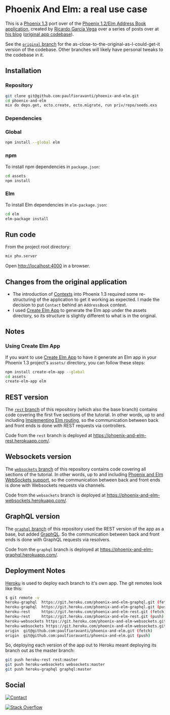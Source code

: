 # Phoenix And Elm: a real use case

This is a [Phoenix 1.3][] port over of the
[Phoenix 1.2/Elm Address Book application][], created by
[Ricardo García Vega][] over a series of posts over at
[his blog][codeloveandboards] ([original app codebase][]).

See the [`original` branch][] for the as-close-to-the-original-as-I-could-get-it
version of the codebase. Other branches will likely have personal tweaks to the
codebase in it.

## Installation

### Repository

```sh
git clone git@github.com:paulfioravanti/phoenix-and-elm.git
cd phoenix-and-elm
mix do deps.get, ecto.create, ecto.migrate, run priv/repo/seeds.exs
```

### Dependencies

### Global

```sh
npm install --global elm
```

### npm

To install npm dependencies in `package.json`:

```sh
cd assets
npm install
```

### Elm

To install Elm dependencies in `elm-package.json`:

```sh
cd elm
elm-package install
```

## Run code

From the project root directory:

```sh
mix phx.server
```

Open <http://localhost:4000> in a browser.

## Changes from the original application

- The introduction of [Contexts][] into Phoenix 1.3 required some re-structuring
  of the application to get it working as expected. I made the decision to put
  `Contact` behind an `AddressBook` context.
- I used [Create Elm App][] to generate the Elm app under the assets directory,
  so its structure is slightly different to what is in the original.

## Notes

### Using Create Elm App

If you want to use [Create Elm App][] to have it generate an Elm app in your
Phoenix 1.3 project's `assets/` directory, you can follow these steps:

```sh
npm install create-elm-app --global
cd assets
create-elm-app elm
```

## REST version

The [`rest` branch][] of this repository (which also the base branch) contains
code covering the first five sections of the tutorial. In other words, up to and
including [Implementing Elm routing][], so the communication between back
and front ends is done with REST requests via controllers.

Code from the `rest` branch is deployed at
<https://phoenix-and-elm-rest.herokuapp.com/>.

## Websockets version

The [`websockets` branch][] of this repository contains code covering all
sections of the tutorial. In other words, up to and including
[Phoenix and Elm WebSockets support][], so the communication between back and
front ends is done with Websockets requests via channels.

Code from the `websockets` branch is deployed at
<https://phoenix-and-elm-websockets.herokuapp.com/>.

## GraphQL version

The [`graphql` branch][] of this repository used the REST version of the app as
a base, but added [GraphQL][]. So the communication between back and front ends
is done with GraphQL requests via resolvers.

Code from the `graphql` branch is deployed at
<https://phoenix-and-elm-graphql.herokuapp.com/>.

## Deployment Notes

[Heroku][] is used to deploy each branch to it's own app. The git remotes look
like this:

```sh
$ git remote -v
heroku-graphql  https://git.heroku.com/phoenix-and-elm-graphql.git (fetch)
heroku-graphql  https://git.heroku.com/phoenix-and-elm-graphql.git (push)
heroku-rest     https://git.heroku.com/phoenix-and-elm-rest.git (fetch)
heroku-rest     https://git.heroku.com/phoenix-and-elm-rest.git (push)
heroku-websockets https://git.heroku.com/phoenix-and-elm-websockets.git (fetch)
heroku-websockets https://git.heroku.com/phoenix-and-elm-websockets.git (push)
origin  git@github.com:paulfioravanti/phoenix-and-elm.git (fetch)
origin  git@github.com:paulfioravanti/phoenix-and-elm.git (push)
```

So, deploying each version of the app out to Heroku meant deploying its branch
out as the master branch:

```sh
git push heroku-rest rest:master
git push heroku-websockets websockets:master
git push heroku-graphql graphql:master
```

## Social

[![Contact][twitter-badge]][twitter-url]

[![Stack Overflow][stackoverflow-badge]][stackoverflow-url]

[codeloveandboards]: http://codeloveandboards.com/
[Contexts]: https://hexdocs.pm/phoenix/contexts.html
[Create Elm App]: https://github.com/halfzebra/create-elm-app
[GraphQL]: http://graphql.org/
[`graphql` branch]: https://github.com/paulfioravanti/phoenix-and-elm/tree/graphql
[Heroku]: https://www.heroku.com/
[Implementing Elm routing]: http://codeloveandboards.com/blog/2017/03/07/phoenix-and-elm-a-real-use-case-pt-5/
[`original` branch]: https://github.com/paulfioravanti/phoenix-and-elm/tree/original
[original app codebase]: https://github.com/bigardone/phoenix-and-elm
[Phoenix 1.2/Elm Address Book application]: http://codeloveandboards.com/blog/2017/02/02/phoenix-and-elm-a-real-use-case-pt-1/
[Phoenix 1.3]: http://phoenixframework.org/blog/phoenix-1-3-0-released
[Phoenix and Elm WebSockets support]: http://codeloveandboards.com/blog/2017/03/19/phoenix-and-elm-a-real-use-case-pt-6/
[Ricardo García Vega]: https://twitter.com/bigardone
[`rest` branch]: https://github.com/paulfioravanti/phoenix-and-elm/tree/rest
[stackoverflow-badge]: http://stackoverflow.com/users/flair/567863.png
[stackoverflow-url]: http://stackoverflow.com/users/567863/paul-fioravanti
[twitter-badge]: https://img.shields.io/badge/contact-%40paulfioravanti-blue.svg
[twitter-url]: https://twitter.com/paulfioravanti
[`websockets` branch]: https://github.com/paulfioravanti/phoenix-and-elm/tree/websockets
